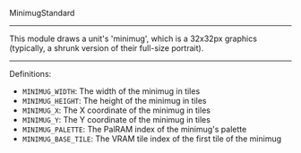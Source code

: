 
MinimugStandard

---

This module draws a unit's 'minimug', which is a 32x32px graphics (typically, a shrunk version of their full-size portrait).

---

Definitions:

  * `MINIMUG_WIDTH`: The width of the minimug in tiles
  * `MINIMUG_HEIGHT`: The height of the minimug in tiles
  * `MINIMUG_X`: The X coordinate of the minimug in tiles
  * `MINIMUG_Y`: The Y coordinate of the minimug in tiles
  * `MINIMUG_PALETTE`: The PalRAM index of the minimug's palette
  * `MINIMUG_BASE_TILE`: The VRAM tile index of the first tile of the minimug
